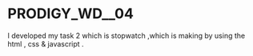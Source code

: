 # PRODIGY_WD__04
I developed my task 2 which is stopwatch ,which is making by using the html , css &amp; javascript .
